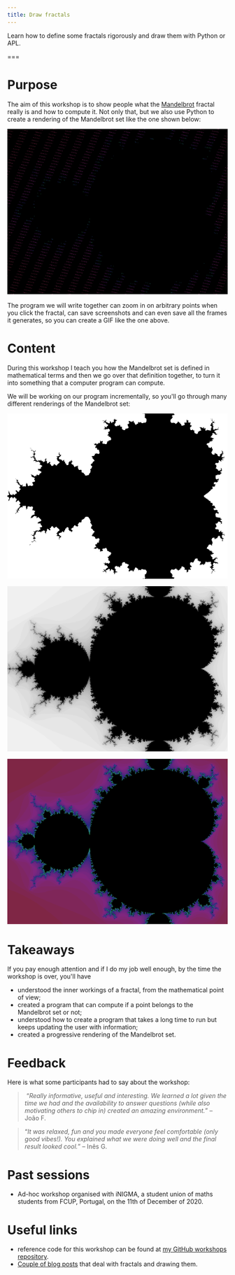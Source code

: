```yaml
---
title: Draw fractals
---
```


Learn how to define some fractals rigorously and draw them with Python or APL.

===

# Purpose

The aim of this workshop is to show people what the [Mandelbrot]
fractal really is and how to compute it.
Not only that, but we also use Python to create a rendering of the Mandelbrot
set like the one shown below:

![](_example.gif "Rendering of the Mandelbrot set.")

The program we will write together can zoom in on arbitrary points when
you click the fractal, can save screenshots and can even save all the frames it
generates, so you can create a GIF like the one above.

# Content

During this workshop I teach you how the Mandelbrot set is defined in
mathematical terms and then we go over that definition together, to turn it into
something that a computer program can compute.

We will be working on our program incrementally, so you'll go through many
different renderings of the Mandelbrot set:

![](_bw_15iters.png "A black and white, low resolution image of a fractal.")

![](_gray_50iters.png "A gray scale, medium resolution image of a fractal.")

![](thumbnail.png "A coloured image of a fractal.")


# Takeaways

If you pay enough attention and if I do my job well enough, by the time the
workshop is over, you'll have

 - understood the inner workings of a fractal, from the mathematical point
   of view;
 - created a program that can compute if a point belongs to the Mandelbrot
   set or not;
 - understood how to create a program that takes a long time to run but
   keeps updating the user with information;
 - created a progressive rendering of the Mandelbrot set.


# Feedback

Here is what some participants had to say about the workshop:

 > “*Really informative, useful and interesting. We learned a lot given the time we had and the availability to answer questions (while also motivating others to chip in) created an amazing environment.*” – João F.

<!---->

 > “*It was relaxed, fun and you made everyone feel comfortable (only good vibes!). You explained what we were doing well and the final result looked cool.*” – Inês G.


# Past sessions

 - Ad-hoc workshop organised with iNIGMA, a student union of maths students from FCUP, Portugal, on the 11th of December of 2020.


# Useful links

 - reference code for this workshop can be found at [my GitHub workshops
repository][workshops-gh].
 - [Couple of blog posts][fractals-blog] that deal with fractals and
drawing them.

[workshops-gh]: https://github.com/RodrigoGiraoSerrao/workshops
[Mandelbrot]: /blog/fractals-and-mandelbrot-set
[fractals-blog]: /blog/tag:fractals

